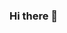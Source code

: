 ### Hi there 👋

<!--
**fozg/fozg** is a ✨ _special_ ✨ repository because its `README.md` (this file) appears on your GitHub profile.
